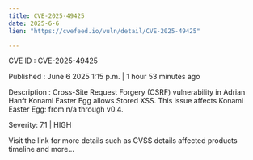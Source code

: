```yaml
---
title: CVE-2025-49425
date: 2025-6-6
lien: "https://cvefeed.io/vuln/detail/CVE-2025-49425"

---
```


CVE ID : CVE-2025-49425

Published :  June 6
2025
1:15 p.m. | 1 hour
53 minutes ago

Description : Cross-Site Request Forgery (CSRF) vulnerability in Adrian Hanft Konami Easter Egg allows Stored XSS. This issue affects Konami Easter Egg: from n/a through v0.4.

Severity: 7.1 | HIGH

Visit the link for more details
such as CVSS details
affected products
timeline
and more...

